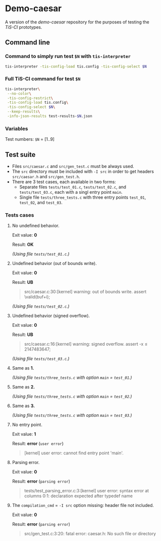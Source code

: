 # Demo-caesar

A version of the *demo-caesar* repository for the purposes of testing the
*TiS-CI* prototypes.


## Command line

### Command to simply run test `$N` with `tis-interpreter`

```bash
tis-interpreter -tis-config-load tis.config -tis-config-select $N
```

### Full TiS-CI command for test `$N`

```bash
tis-interpreter\
 --no-color\
 -tis-config-restrict\
 -tis-config-load tis.config\
 -tis-config-select $N\
 --keep-results\
 -info-json-results test-results-$N.json
```

### Variables

Test numbers: `$N` = [1..9]


## Test suite

* Files `src/caesar.c` and `src/gen_test.c` must be always used.
* The `src` directory must be included with `-I src` in order to get headers
  `src/caesar.h` and `src/gen_test.h`.
* There are 3 test cases, each available in two forms:
  * Separate files `tests/test_01.c`, `tests/test_02.c`, and `tests/test_03.c`,
    each with a singl entry point `main`.
  * Single file `tests/three_tests.c` with three entry points `test_01`,
    `test_02`, and `test_03`.

### Tests cases

1. No undefined behavior.

   Exit value: **0**

   Result: **OK**

   *(Using file `tests/test_01.c`.)*

2. Undefined behavior (out of bounds write).

   Exit value: **0**

   Result: **UB**

   > src/caesar.c:30:[kernel] warning: out of bounds write.
     assert \valid(buf+i);

   *(Using file `tests/test_02.c`.)*

3. Undefined behavior (signed overflow).

   Exit value: **0**

   Result: **UB**

   > src/caesar.c:16:[kernel] warning: signed overflow.
     assert -x ≤ 2147483647;

   *(Using file `tests/test_03.c`.)*

4. Same as **1.**

   *(Using file `tests/three_tests.c` with option `main` = `test_01`.)*

5. Same as **2.**

   *(Using file `tests/three_tests.c` with option `main` = `test_02`.)*

6. Same as **3.**

   *(Using file `tests/three_tests.c` with option `main` = `test_03`.)*

7. No entry point.

   Exit value: **1**

   Result: **error** (`user error`)

   > [kernel] user error: cannot find entry point 'main'.

8. Parsing error.

   Exit value: **0**

   Result: **error** (`parsing error`)

   > tests/test_parsing_error.c:3:[kernel] user error: syntax error at
     columns 0:1: declaration expected after typedef name

9. The `compilation_cmd` = `-I src` option missing: header file not included.

   Exit value: **0**

   Result: **error** (`parsing error`)

   > src/gen_test.c:3:20: fatal error: caesar.h: No such file or directory
   
   
   
   
   
   
